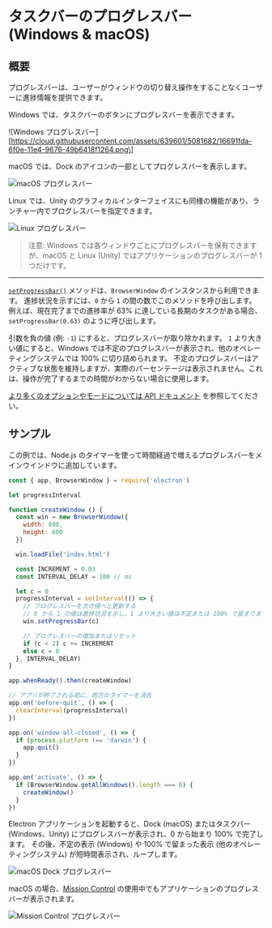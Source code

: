# タスクバーのプログレスバー (Windows & macOS)

## 概要

プログレスバーは、ユーザーがウィンドウの切り替え操作をすることなくユーザーに進捗情報を提供できます。

Windows では、タスクバーのボタンにプログレスバーを表示できます。

!\[Windows プログレスバー\]\[https://cloud.githubusercontent.com/assets/639601/5081682/16691fda-6f0e-11e4-9676-49b6418f1264.png\]

macOS では、Dock のアイコンの一部としてプログレスバーを表示します。

![macOS プログレスバー](../images/macos-progress-bar.png)

Linux では、Unity のグラフィカルインターフェイスにも同様の機能があり、ランチャー内でプログレスバーを指定できます。

![Linux プログレスバー](../images/linux-progress-bar.png)

> 注意: Windows では各ウィンドウごとにプログレスバーを保有できますが、macOS と Linux (Unity) ではアプリケーションのプログレスバーが 1 つだけです。

----

[`setProgressBar()`][setprogressbar] メソッドは、`BrowserWindow` のインスタンスから利用できます。 進捗状況を示すには、`0` から `1` の間の数でこのメソッドを呼び出します。 例えば、現在完了までの進捗率が 63% に達している長期のタスクがある場合、`setProgressBar(0.63)` のように呼び出します。

引数を負の値 (例: `-1`) にすると、プログレスバーが取り除かれます。 `1` より大きい値にすると、Windows では不定のプログレスバーが表示され、他のオペレーティングシステムでは 100% に切り詰められます。 不定のプログレスバーはアクティブな状態を維持しますが、実際のパーセンテージは表示されません。これは、操作が完了するまでの時間がわからない場合に使用します。

[より多くのオプションやモードについては API ドキュメント][setprogressbar] を参照してください。

## サンプル

この例では、Node.js のタイマーを使って時間経過で増えるプログレスバーをメインウインドウに追加しています。

```javascript fiddle='docs/fiddles/features/progress-bar'
const { app, BrowserWindow } = require('electron')

let progressInterval

function createWindow () {
  const win = new BrowserWindow({
    width: 800,
    height: 600
  })

  win.loadFile('index.html')

  const INCREMENT = 0.03
  const INTERVAL_DELAY = 100 // ms

  let c = 0
  progressInterval = setInterval(() => {
    // プログレスバーを次の値へと更新する
    // 0 から 1 の値は進捗状況を示し、1 より大きい値は不定または 100% で留まります。
    win.setProgressBar(c)

    // プログレスバーの増加またはリセット
    if (c < 2) c += INCREMENT
    else c = 0
  }, INTERVAL_DELAY)
}

app.whenReady().then(createWindow)

// アプリが終了される前に、両方のタイマーを消去
app.on('before-quit', () => {
  clearInterval(progressInterval)
})

app.on('window-all-closed', () => {
  if (process.platform !== 'darwin') {
    app.quit()
  }
})

app.on('activate', () => {
  if (BrowserWindow.getAllWindows().length === 0) {
    createWindow()
  }
})
```

Electron アプリケーションを起動すると、Dock (macOS) またはタスクバー (Windows、Unity) にプログレスバーが表示され、0 から始まり 100% で完了します。 その後、不定の表示 (Windows) や 100% で留まった表示 (他のオペレーティングシステム) が短時間表示され、ループします。

![macOS Dock プログレスバー](../images/dock-progress-bar.png)

macOS の場合、[Mission Control](https://support.apple.com/en-us/HT204100) の使用中でもアプリケーションのプログレスバーが表示されます。

![Mission Control プログレスバー](../images/mission-control-progress-bar.png)

[setprogressbar]: ../api/browser-window.md#winsetprogressbarprogress-options
[setprogressbar]: ../api/browser-window.md#winsetprogressbarprogress-options
